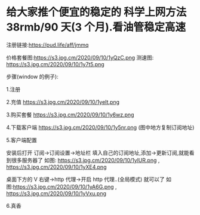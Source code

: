 # 给大家推个便宜的稳定的 科学上网方法 38rmb/90 天(3 个月).看油管稳定高速

注册链接:https://pud.life/aff/jmmq

价格套餐图:https://s3.jpg.cm/2020/09/10/1yQzC.png
测速图: https://s3.jpg.cm/2020/09/10/1y7t5.png

步骤(window 的例子):

1.注册

2.充值 https://s3.jpg.cm/2020/09/10/1yeIt.png

3.购买套餐 https://s3.jpg.cm/2020/09/10/1y6wz.png

4.下载客户端 https://s3.jpg.cm/2020/09/10/1y5nr.png (图中地方复制订阅地址)

5.客户端配置

安装后打开 订阅->订阅设置->地址栏 填入自己的订阅地址,添加->更新订阅,就能看到很多服务器了 如图: https://s3.jpg.cm/2020/09/10/1ylUR.png , https://s3.jpg.cm/2020/09/10/1yXE4.png

桌面下方的 V 右键->http 代理->开启 http 代理..(全局模式) 就可以了 如图:https://s3.jpg.cm/2020/09/10/1yA6G.png , https://s3.jpg.cm/2020/09/10/1yVxu.png

6.真香
